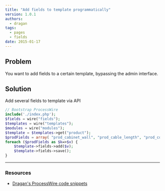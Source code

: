 ```yaml
---
title: "Add fields to template programmatically"
version: 1.0.1
authors:
  - dragan
tags:
  - pages
  - fields
date: 2015-01-17
---
```


## Problem

You want to add fields to a certain template, bypassing the admin interface.

## Solution

Add several fields to template via API

```php
// Bootstrap ProcessWire
include('./index.php');
$fields = wire("fields");
$templates = wire("templates");
$modules = wire("modules");
$template = $templates->get("product");
$prodFields = array( "prod_cabinet_wall", "prod_cable_length", "prod_control_gear", "prod_degree_separation", "prod_fan_air_flow", "prod_fan_lifetime", "prod_filtering_class", "prod_installtion", "prod_lamp", "prod_lifetime_at_40", "prod_luminosity", "prod_max_power_consumtion", "prod_working_pressure_water", "prod_max_air_flow", "prod_mounting_cut_out", "prod_noise_level", "prod_nominal_power_output", "prod_operating_voltage", "prod_rated_power", "prod_recommended_fuse", "prod_heat_exchanger", "prod_static_pressure", "prod_lamp_switch", "prod_temp_control", "prod_voltage");
foreach ($prodFields as $k=>$v) {
	$template->fields->add($v);
	$template->fields->save();
}
```

---

### Resources

- [Dragan's ProcessWire code snippets](https://github.com/dragan1700/pw/blob/master/addFieldsToTemplate.php)
